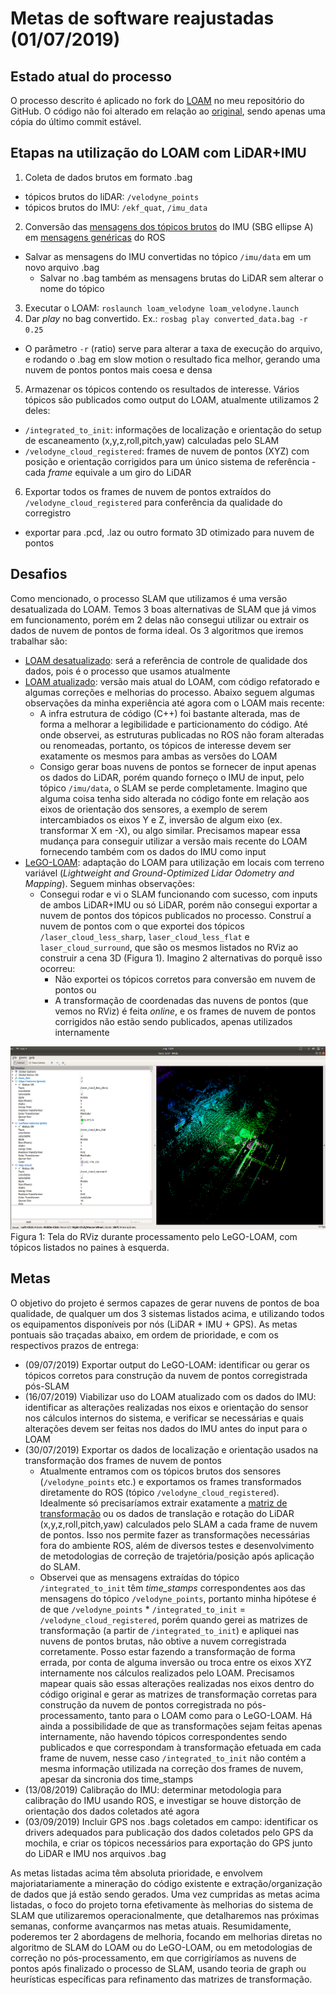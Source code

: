 # Metas de software reajustadas (01/07/2019)

## Estado atual do processo

O processo descrito é aplicado no fork do [LOAM](https://github.com/tiagodc/loam_velodyne) no meu repositório do GitHub. O código não foi alterado em relação ao [original](https://github.com/laboshinl/loam_velodyne), sendo apenas uma cópia do último commit estável.

## Etapas na utilização do LOAM com LiDAR+IMU
1. Coleta de dados brutos em formato .bag
  - tópicos brutos do liDAR: `/velodyne_points`
  - tópicos brutos do IMU: `/ekf_quat`, `/imu_data`
2. Conversão das [mensagens dos tópicos brutos](https://wiki.ros.org/sbg_driver) do IMU (SBG ellipse A) em [mensagens genéricas](https://docs.ros.org/api/sensor_msgs/html/msg/Imu.html) do ROS
- Salvar as mensagens do IMU convertidas no tópico `/imu/data` em um novo arquivo .bag
  - Salvar no .bag também as mensagens brutas do LiDAR sem alterar o nome do tópico
3. Executar o LOAM: `roslaunch loam_velodyne loam_velodyne.launch`
4. Dar *play* no bag convertido. Ex.: `rosbag play converted_data.bag -r 0.25`
  - O parâmetro `-r` (ratio) serve para alterar a taxa de execução do arquivo, e rodando o .bag em slow motion o resultado fica melhor, gerando uma nuvem de pontos pontos mais coesa e densa
5. Armazenar os tópicos contendo os resultados de interesse. Vários tópicos são publicados como output do LOAM, atualmente utilizamos 2 deles:
  - `/integrated_to_init`: informações de localização e orientação do setup de escaneamento (x,y,z,roll,pitch,yaw) calculadas pelo SLAM
  - `/velodyne_cloud_registered`: frames de nuvem de pontos (XYZ) com posição e orientação corrigidos para um único sistema de referência - cada *frame* equivale a um giro do LiDAR
6. Exportar todos os frames de nuvem de pontos extraídos do `/velodyne_cloud_registered` para conferência da qualidade do corregistro
  - exportar para .pcd, .laz ou outro formato 3D otimizado para nuvem de pontos

## Desafios

Como mencionado, o processo SLAM que utilizamos é uma versão desatualizada do LOAM. Temos 3 boas alternativas de SLAM que já vimos em funcionamento, porém em 2 delas não consegui utilizar ou extrair os dados de nuvem de pontos de forma ideal. Os 3 algoritmos que iremos trabalhar são:
- [LOAM desatualizado](https://github.com/tiagodc/loam_velodyne): será a referência de controle de qualidade dos dados, pois é o processo que usamos atualmente
- [LOAM atualizado](https://github.com/laboshinl/loam_velodyne): versão mais atual do LOAM, com código refatorado e algumas correções e melhorias do processo. Abaixo seguem algumas observações da minha experiência até agora com o LOAM mais recente:
  - A infra estrutura de código (C++) foi bastante alterada, mas de forma a melhorar a legibilidade e particionamento do código. Até onde observei, as estruturas publicadas no ROS não foram alteradas ou renomeadas, portanto, os tópicos de interesse devem ser exatamente os mesmos para ambas as versões do LOAM
  - Consigo gerar boas nuvens de pontos se fornecer de input apenas os dados do LiDAR, porém quando forneço o IMU de input, pelo tópico `/imu/data`, o SLAM se perde completamente. Imagino que alguma coisa tenha sido alterada no código fonte em relação aos eixos de orientação dos sensores, a exemplo de serem intercambiados os eixos Y e Z, inversão de algum eixo (ex. transformar X em -X), ou algo similar. Precisamos mapear essa mudança para conseguir utilizar a versão mais recente do LOAM fornecendo também com os dados do IMU como input
- [LeGO-LOAM](https://github.com/RobustFieldAutonomyLab/LeGO-LOAM): adaptação do LOAM para utilização em locais com terreno variável (*Lightweight and Ground-Optimized Lidar Odometry and Mapping*). Seguem minhas observações:
  - Consegui rodar e vi o SLAM funcionando com sucesso, com inputs de ambos LiDAR+IMU ou só LiDAR, porém não consegui exportar a nuvem de pontos dos tópicos publicados no processo. Construí a nuvem de pontos com o que exportei dos tópicos `/laser_cloud_less_sharp`, `laser_cloud_less_flat` e `laser_cloud_surround`, que são os mesmos listados no RViz ao construir a cena 3D (Figura 1). Imagino 2 alternativas do porquê isso ocorreu:
    - Não exportei os tópicos corretos para conversão em nuvem de pontos ou
    - A transformação de coordenadas das nuvens de pontos (que vemos no RViz) é feita *online*, e os frames de nuvem de pontos corrigidos não estão sendo publicados, apenas utilizados internamente

![Figura 1: Tela do RViz durante processamento pelo LeGO-LOAM, com tópicos listados no paines à esquerda.](lego_loam_crop.png)
Figura 1: Tela do RViz durante processamento pelo LeGO-LOAM, com tópicos listados no paines à esquerda.

## Metas

O objetivo do projeto é sermos capazes de gerar nuvens de pontos de boa qualidade, de qualquer um dos 3 sistemas listados acima, e utilizando todos os equipamentos disponíveis por nós (LiDAR + IMU + GPS). As metas pontuais são traçadas abaixo, em ordem de prioridade, e com os respectivos prazos de entrega:

- (09/07/2019) Exportar output do LeGO-LOAM: identificar ou gerar os tópicos corretos para construção da nuvem de pontos corregistrada pós-SLAM
- (16/07/2019) Viabilizar uso do LOAM atualizado com os dados do IMU: identificar as alterações realizadas nos eixos e orientação do sensor nos cálculos internos do sistema, e verificar se necessárias e quais alterações devem ser feitas nos dados do IMU antes do input para o LOAM
- (30/07/2019) Exportar os dados de localização e orientação usados na transformação dos frames de nuvem de pontos
  - Atualmente entramos com os tópicos brutos dos sensores (`/velodyne_points` etc.) e exportamos os frames transformados diretamente do ROS (tópico `/velodyne_cloud_registered`). Idealmente só precisaríamos extrair exatamente a [matriz de transformação](https://en.wikipedia.org/wiki/Transformation_matrix) ou os dados de translação e rotação do LiDAR (x,y,z,roll,pitch,yaw) calculados pelo SLAM a cada frame de nuvem de pontos. Isso nos permite fazer as transformações necessárias fora do ambiente ROS, além de diversos testes e desenvolvimento de metodologias de correção de trajetória/posição após aplicação do SLAM.
  - Observei que as mensagens extraídas do tópico `/integrated_to_init` têm *time_stamps* correspondentes aos das mensagens do tópico `/velodyne_points`, portanto minha hipótese é de que `/velodyne_points` * `/integrated_to_init` = `/velodyne_cloud_registered`, porém quando gerei as matrizes de transformação (a partir de `/integrated_to_init`) e apliquei nas nuvens de pontos brutas, não obtive a nuvem corregistrada corretamente. Posso estar fazendo a transformação de forma errada, por conta de alguma inversão ou troca entre os eixos XYZ internamente nos cálculos realizados pelo LOAM. Precisamos mapear quais são essas alterações realizadas nos eixos dentro do código original e gerar as matrizes de transformação corretas para construção da nuvem de pontos corregistrada no pós-processamento, tanto para o LOAM como para o LeGO-LOAM. Há ainda a possibilidade de que as transformações sejam feitas apenas internamente, não havendo tópicos correspondentes sendo publicados e que correspondam à transformação efetuada em cada frame de nuvem, nesse caso `/integrated_to_init` não contém a mesma informação utilizada na correção dos frames de nuvem, apesar da sincronia dos time_stamps 
- (13/08/2019) Calibração do IMU: determinar metodologia para calibração do IMU usando ROS, e investigar se houve distorção de orientação dos dados coletados até agora
- (03/09/2019) Incluir GPS nos .bags coletados em campo: identificar os drivers adequados para publicação dos dados coletados pelo GPS da mochila, e criar os tópicos necessários para exportação do GPS junto do LiDAR e IMU nos arquivos .bag

As metas listadas acima têm absoluta prioridade, e envolvem majoriatariamente a mineração do código existente e extração/organização de dados que já estão sendo gerados. Uma vez cumpridas as metas acima listadas, o foco do projeto torna efetivamente às melhorias do sistema de SLAM que utilizaremos operacionalmente, que detalharemos nas próximas semanas, conforme avançarmos nas metas atuais. Resumidamente, poderemos ter 2 abordagens de melhoria, focando em melhorias diretas no algoritmo de SLAM do LOAM ou do LeGO-LOAM, ou em metodologias de correção no pós-processamento, em que corrigiríamos as nuvens de pontos após finalizado o processo de SLAM, usando teoria de graph ou heurísticas específicas para refinamento das matrizes de transformação.
